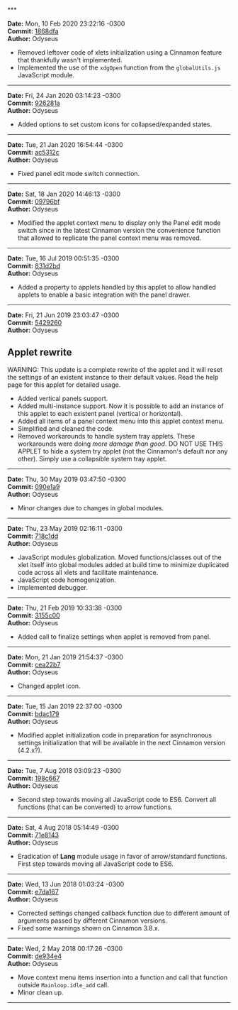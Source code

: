 <br/>
<br/>
***

**Date:** Mon, 10 Feb 2020 23:22:16 -0300<br/>
**Commit:** [1868dfa](https://gitlab.com/Odyseus/CinnamonTools/commit/1868dfa)<br/>
**Author:** Odyseus<br/>

- Removed leftover code of xlets initialization using a Cinnamon feature that thankfully wasn't implemented.
- Implemented the use of the `xdgOpen` function from the `globalUtils.js` JavaScript module.

***

**Date:** Fri, 24 Jan 2020 03:14:23 -0300<br/>
**Commit:** [926281a](https://gitlab.com/Odyseus/CinnamonTools/commit/926281a)<br/>
**Author:** Odyseus<br/>

- Added options to set custom icons for collapsed/expanded states.

***

**Date:** Tue, 21 Jan 2020 16:54:44 -0300<br/>
**Commit:** [ac5312c](https://gitlab.com/Odyseus/CinnamonTools/commit/ac5312c)<br/>
**Author:** Odyseus<br/>

- Fixed panel edit mode switch connection.

***

**Date:** Sat, 18 Jan 2020 14:46:13 -0300<br/>
**Commit:** [09796bf](https://gitlab.com/Odyseus/CinnamonTools/commit/09796bf)<br/>
**Author:** Odyseus<br/>

- Modified the applet context menu to display only the Panel edit mode switch since in the latest Cinnamon version the convenience function that allowed to replicate the panel context menu was removed.

***

**Date:** Tue, 16 Jul 2019 00:51:35 -0300<br/>
**Commit:** [831d2bd](https://gitlab.com/Odyseus/CinnamonTools/commit/831d2bd)<br/>
**Author:** Odyseus<br/>

- Added a property to applets handled by this applet to allow handled applets to enable a basic integration with the panel drawer.

***

**Date:** Fri, 21 Jun 2019 23:03:47 -0300<br/>
**Commit:** [5429260](https://gitlab.com/Odyseus/CinnamonTools/commit/5429260)<br/>
**Author:** Odyseus<br/>

Applet rewrite
--------------

WARNING: This update is a complete rewrite of the applet and it will reset the settings of an existent instance to their default values. Read the help page for this applet for detailed usage.

- Added vertical panels support.
- Added multi-instance support. Now it is possible to add an instance of this applet to each existent panel (vertical or horizontal).
- Added all items of a panel context menu into this applet context menu.
- Simplified and cleaned the code.
- Removed workarounds to handle system tray applets. These workarounds were doing *more damage than good*. DO NOT USE THIS APPLET to hide a system try applet (not the Cinnamon's default nor any other). Simply use a collapsible system tray applet.

***

**Date:** Thu, 30 May 2019 03:47:50 -0300<br/>
**Commit:** [090e1a9](https://gitlab.com/Odyseus/CinnamonTools/commit/090e1a9)<br/>
**Author:** Odyseus<br/>

- Minor changes due to changes in global modules.

***

**Date:** Thu, 23 May 2019 02:16:11 -0300<br/>
**Commit:** [718c1dd](https://gitlab.com/Odyseus/CinnamonTools/commit/718c1dd)<br/>
**Author:** Odyseus<br/>

- JavaScript modules globalization. Moved functions/classes out of the xlet itself into global modules added at build time to minimize duplicated code across all xlets and facilitate maintenance.
- JavaScript code homogenization.
- Implemented debugger.

***

**Date:** Thu, 21 Feb 2019 10:33:38 -0300<br/>
**Commit:** [3155c00](https://gitlab.com/Odyseus/CinnamonTools/commit/3155c00)<br/>
**Author:** Odyseus<br/>

- Added call to finalize settings when applet is removed from panel.

***

**Date:** Mon, 21 Jan 2019 21:54:37 -0300<br/>
**Commit:** [cea22b7](https://gitlab.com/Odyseus/CinnamonTools/commit/cea22b7)<br/>
**Author:** Odyseus<br/>

- Changed applet icon.

***

**Date:** Tue, 15 Jan 2019 22:37:00 -0300<br/>
**Commit:** [bdac179](https://gitlab.com/Odyseus/CinnamonTools/commit/bdac179)<br/>
**Author:** Odyseus<br/>

- Modified applet initialization code in preparation for asynchronous settings initialization that will be available in the next Cinnamon version (4.2.x?).

***

**Date:** Tue, 7 Aug 2018 03:09:23 -0300<br/>
**Commit:** [198c667](https://gitlab.com/Odyseus/CinnamonTools/commit/198c667)<br/>
**Author:** Odyseus<br/>

- Second step towards moving all JavaScript code to ES6. Convert all functions (that can be converted) to arrow functions.

***

**Date:** Sat, 4 Aug 2018 05:14:49 -0300<br/>
**Commit:** [71e8143](https://gitlab.com/Odyseus/CinnamonTools/commit/71e8143)<br/>
**Author:** Odyseus<br/>

- Eradication of **Lang** module usage in favor of arrow/standard functions. First step towards moving all JavaScript code to ES6.

***

**Date:** Wed, 13 Jun 2018 01:03:24 -0300<br/>
**Commit:** [e7da167](https://gitlab.com/Odyseus/CinnamonTools/commit/e7da167)<br/>
**Author:** Odyseus<br/>

- Corrected settings changed callback function due to different amount of arguments passed by different Cinnamon versions.
- Fixed some warnings shown on Cinnamon 3.8.x.

***

**Date:** Wed, 2 May 2018 00:17:26 -0300<br/>
**Commit:** [de934e4](https://gitlab.com/Odyseus/CinnamonTools/commit/de934e4)<br/>
**Author:** Odyseus<br/>

- Move context menu items insertion into a function and call that function outside `Mainloop.idle_add` call.
- Minor clean up.

***
